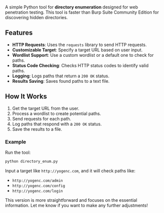 A simple Python tool for **directory enumeration** designed for web penetration testing. This tool is faster than Burp Suite Community Edition for discovering hidden directories.

## Features

- **HTTP Requests**: Uses the `requests` library to send HTTP requests.
- **Customizable Target**: Specify a target URL based on user input.
- **Wordlist Support**: Use a custom wordlist or a default one to check for paths.
- **Status Code Checking**: Checks HTTP status codes to identify valid paths.
- **Logging**: Logs paths that return a `200 OK` status.
- **Results Saving**: Saves found paths to a text file.

## How It Works

1. Get the target URL from the user.
2. Process a wordlist to create potential paths.
3. Send requests for each path.
4. Log paths that respond with a `200 OK` status.
5. Save the results to a file.

### Example

Run the tool:

```bash
python directory_enum.py
```

Input a target like `http://yogenc.com`, and it will check paths like:

- `http://yogenc.com/admin`
- `http://yogenc.com/config`
- `http://yogenc.com/login`



This version is more straightforward and focuses on the essential information. Let me know if you want to make any further adjustments!
